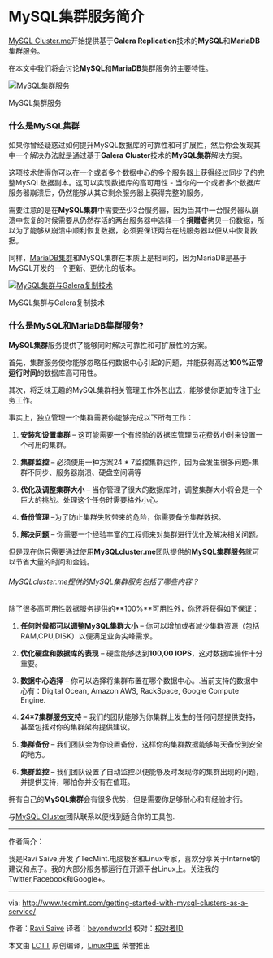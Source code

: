 
MySQL集群服务简介
=====================

[MySQL Cluster.me][1]开始提供基于**Galera Replication**技术的**MySQL**和**MariaDB**集群服务。

在本文中我们将会讨论**MySQL**和**MariaDB**集群服务的主要特性。

[
 ![MySQL集群服务](http://www.tecmint.com/wp-content/uploads/2017/01/MySQL-Clusters-Service.png) 
][2]

MySQL集群服务

### 什么是MySQL集群

如果你曾经疑惑过如何提升MySQL数据库的可靠性和可扩展性，然后你会发现其中一个解决办法就是通过基于**Galera Cluster**技术的**MySQL集群**解决方案。

这项技术使得你可以在一个或者多个数据中心的多个服务器上获得经过同步了的完整MySQL数据副本。这可以实现数据库的高可用性 - 当你的一个或者多个数据库服务器崩溃后，仍然能够从其它剩余服务器上获得完整的服务。

需要注意的是在**MySQL集群**中需要至少3台服务器，因为当其中一台服务器从崩溃中恢复的时候需要从仍然存活的两台服务器中选择一个**捐赠者**拷贝一份数据，所以为了能够从崩溃中顺利恢复数据，必须要保证两台在线服务器以便从中恢复数据。

同样，[MariaDB集群][3]和MySQL集群在本质上是相同的，因为MariaDB是基于MySQL开发的一个更新、更优化的版本。

[
 ![MySQL集群与Galera复制技术](http://www.tecmint.com/wp-content/uploads/2017/01/MySQL-Clusters-Galera-Replications.png) 
][4]

MySQL集群与Galera复制技术

### 什么是MySQL和MariaDB集群服务?

**MySQL集群**服务提供了能够同时解决可靠性和可扩展性的方案。

首先，集群服务使你能够忽略任何数据中心引起的问题，并能获得高达**100%正常运行时间**的数据库高可用性。

其次，将乏味无趣的MySQL集群相关管理工作外包出去，能够使你更加专注于业务工作。

事实上，独立管理一个集群需要你能够完成以下所有工作：

1.  **安装和设置集群** – 这可能需要一个有经验的数据库管理员花费数小时来设置一个可用的集群。

2.  **集群监控** – 必须使用一种方案24 * 7监控集群运作，因为会发生很多问题-集群不同步、服务器崩溃、硬盘空间满等

3.  **优化及调整集群大小** – 当你管理了很大的数据库时，调整集群大小将会是一个巨大的挑战。处理这个任务时需要格外小心。

4.  **备份管理** –为了防止集群失败带来的危险，你需要备份集群数据。

5.  **解决问题** – 你需要一个经验丰富的工程师来对集群进行优化及解决相关问题。

但是现在你只需要通过使用**MySQLcluster.me**团队提供的**MySQL集群服务**就可以节省大量的时间和金钱。

###### MySQLcluster.me提供的MySQL集群服务包括了哪些内容？

除了很多高可用性数据服务提供的**100%**可用性外，你还将获得如下保证：

1.  **任何时候都可以调整MySQL集群大小** – 你可以增加或者减少集群资源（包括RAM,CPU,DISK）以便满足业务尖峰需求。

2.  **优化硬盘和数据库的表现** – 硬盘能够达到**100,00 IOPS**，这对数据库操作十分重要。

3.  **数据中心选择** – 你可以选择将集群布置在哪个数据中心。.当前支持的数据中心有：Digital Ocean, Amazon AWS, RackSpace, Google Compute Engine.

4.  **24×7集群服务支持** – 我们的团队能够为你集群上发生的任何问题提供支持，甚至包括对你的集群架构提供建议。

5.  **集群备份** – 我们团队会为你设置备份，这样你的集群数据能够每天备份到安全的地方。

6.  **集群监控** – 我们团队设置了自动监控以便能够及时发现你的集群出现的问题，并提供支持，哪怕你并没有在值班。

拥有自己的**MySQL集群**会有很多优势，但是需要你足够耐心和有经验才行。

与[MySQL Cluster][5]团队联系以便找到适合你的工具包.

--------------------------------------------------------------------------------

作者简介：

我是Ravi Saive,开发了TecMint.电脑极客和Linux专家，喜欢分享关于Internet的建议和点子。我的大部分服务都运行在开源平台Linux上。关注我的Twitter,Facebook和Google+。

--------------------------------------------

via: http://www.tecmint.com/getting-started-with-mysql-clusters-as-a-service/

作者：[Ravi Saive][a]
译者：[beyondworld](https://github.com/beyondworld)
校对：[校对者ID](https://github.com/校对者ID)

本文由 [LCTT](https://github.com/LCTT/TranslateProject) 原创编译，[Linux中国](https://linux.cn/) 荣誉推出

[a]:http://www.tecmint.com/author/admin/
[1]:https://www.mysqlcluster.me/#utm_source=tecmintpost1&utm_campaign=tecmintpost1&utm_medium=tecmintpost1
[2]:http://www.tecmint.com/wp-content/uploads/2017/01/MySQL-Clusters-Service.png
[3]:https://www.mysqlcluster.me/#utm_source=tecmintpost1&utm_campaign=tecmintpost1&utm_medium=tecmintpost1
[4]:http://www.tecmint.com/wp-content/uploads/2017/01/MySQL-Clusters-Galera-Replications.png
[5]:https://www.mysqlcluster.me/#utm_source=tecmintpost1&utm_campaign=tecmintpost1&utm_medium=tecmintpost1
